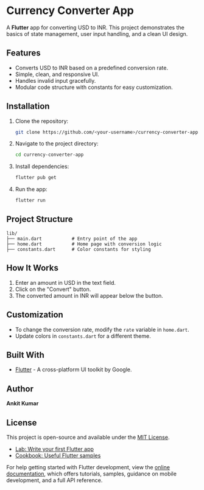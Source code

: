 # Currency Converter App

A **Flutter** app for converting USD to INR. This project demonstrates the basics of state management, user input handling, and a clean UI design.

## Features
- Converts USD to INR based on a predefined conversion rate.
- Simple, clean, and responsive UI.
- Handles invalid input gracefully.
- Modular code structure with constants for easy customization.

## Installation

1. Clone the repository:
   ```bash
   git clone https://github.com/<your-username>/currency-converter-app.git
   ```
2. Navigate to the project directory:
   ```bash
   cd currency-converter-app
   ```
3. Install dependencies:
   ```bash
   flutter pub get
   ```
4. Run the app:
   ```bash
   flutter run
   ```

## Project Structure
```
lib/
├── main.dart           # Entry point of the app
├── home.dart           # Home page with conversion logic
├── constants.dart      # Color constants for styling
```

## How It Works
1. Enter an amount in USD in the text field.
2. Click on the "Convert" button.
3. The converted amount in INR will appear below the button.

## Customization
- To change the conversion rate, modify the `rate` variable in `home.dart`.
- Update colors in `constants.dart` for a different theme.

## Built With
- [Flutter](https://flutter.dev/) - A cross-platform UI toolkit by Google.

## Author
**Ankit Kumar**  


## License
This project is open-source and available under the [MIT License](LICENSE).


- [Lab: Write your first Flutter app](https://docs.flutter.dev/get-started/codelab)
- [Cookbook: Useful Flutter samples](https://docs.flutter.dev/cookbook)

For help getting started with Flutter development, view the
[online documentation](https://docs.flutter.dev/), which offers tutorials,
samples, guidance on mobile development, and a full API reference.
